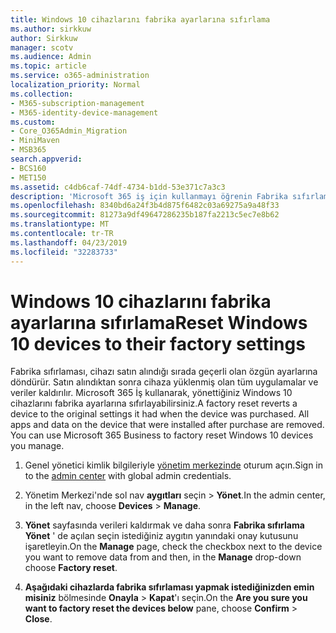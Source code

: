 ```yaml
---
title: Windows 10 cihazlarını fabrika ayarlarına sıfırlama
ms.author: sirkkuw
author: Sirkkuw
manager: scotv
ms.audience: Admin
ms.topic: article
ms.service: o365-administration
localization_priority: Normal
ms.collection:
- M365-subscription-management
- M365-identity-device-management
ms.custom:
- Core_O365Admin_Migration
- MiniMaven
- MSB365
search.appverid:
- BCS160
- MET150
ms.assetid: c4db6caf-74df-4734-b1dd-53e371c7a3c3
description: 'Microsoft 365 iş için kullanmayı öğrenin Fabrika sıfırlama Windows 10 aygıtlarınızın. '
ms.openlocfilehash: 8340bd6a24f3b4d875f6482c03a69275a9a48f33
ms.sourcegitcommit: 81273a9df49647286235b187fa2213c5ec7e8b62
ms.translationtype: MT
ms.contentlocale: tr-TR
ms.lasthandoff: 04/23/2019
ms.locfileid: "32283733"
---
```

# <a name="reset-windows-10-devices-to-their-factory-settings"></a><span data-ttu-id="3b75e-103">Windows 10 cihazlarını fabrika ayarlarına sıfırlama</span><span class="sxs-lookup"><span data-stu-id="3b75e-103">Reset Windows 10 devices to their factory settings</span></span>

<span data-ttu-id="3b75e-p101">Fabrika sıfırlaması, cihazı satın alındığı sırada geçerli olan özgün ayarlarına döndürür. Satın alındıktan sonra cihaza yüklenmiş olan tüm uygulamalar ve veriler kaldırılır. Microsoft 365 İş kullanarak, yönettiğiniz Windows 10 cihazlarını fabrika ayarlarına sıfırlayabilirsiniz.</span><span class="sxs-lookup"><span data-stu-id="3b75e-p101">A factory reset reverts a device to the original settings it had when the device was purchased. All apps and data on the device that were installed after purchase are removed. You can use Microsoft 365 Business to factory reset Windows 10 devices you manage.</span></span>
  
1. <span data-ttu-id="3b75e-107">Genel yönetici kimlik bilgileriyle [yönetim merkezinde](https://aka.ms/bcsportal) oturum açın.</span><span class="sxs-lookup"><span data-stu-id="3b75e-107">Sign in to the [admin center](https://aka.ms/bcsportal) with global admin credentials.</span></span> 
    
2. <span data-ttu-id="3b75e-108">Yönetim Merkezi'nde sol nav **aygıtları** seçin \> **Yönet**.</span><span class="sxs-lookup"><span data-stu-id="3b75e-108">In the admin center, in the left nav, choose **Devices** \> **Manage**.</span></span>

3. <span data-ttu-id="3b75e-109">**Yönet** sayfasında verileri kaldırmak ve daha sonra **Fabrika sıfırlama** **Yönet** ' de açılan seçin istediğiniz aygıtın yanındaki onay kutusunu işaretleyin.</span><span class="sxs-lookup"><span data-stu-id="3b75e-109">On the **Manage** page, check the checkbox next to the device you want to remove data from and then, in the **Manage** drop-down choose **Factory reset**.</span></span>
    
4. <span data-ttu-id="3b75e-110">**Aşağıdaki cihazlarda fabrika sıfırlaması yapmak istediğinizden emin misiniz** bölmesinde **Onayla** \> **Kapat**'ı seçin.</span><span class="sxs-lookup"><span data-stu-id="3b75e-110">On the **Are you sure you want to factory reset the devices below** pane, choose **Confirm** \> **Close**.</span></span>
    
  

